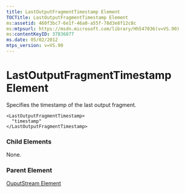```yaml
---
title: LastOutputFragmentTimestamp Element
TOCTitle: LastOutputFragmentTimestamp Element
ms:assetid: 460f3bc7-6e1f-46a0-a55f-78d3e8f12c8c
ms:mtpsurl: https://msdn.microsoft.com/library/Hh547036(v=VS.90)
ms:contentKeyID: 37836877
ms.date: 05/02/2012
mtps_version: v=VS.90
---
```


# LastOutputFragmentTimestamp Element

Specifies the timestamp of the last output fragment.

    <LastOutputFragmentTimestamp>
      "timestamp"
    </LastOutputFragmentTimestamp>

### Child Elements

None.

### Parent Element

[OuputStream Element](ouputstream-element.md)
